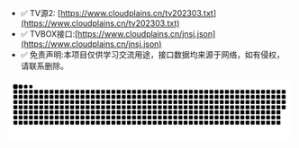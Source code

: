 ﻿- ✅ TV源2: [https://www.cloudplains.cn/tv202303.txt](https://www.cloudplains.cn/tv202303.txt)
- ✅ TVBOX接口:[https://www.cloudplains.cn/jnsj.json](https://www.cloudplains.cn/jnsj.json)
- ✅ 免责声明:本项目仅供学习交流用途，接口数据均来源于网络，如有侵权，请联系删除。

<img align="center" style="background: none;" src="https://raw.githubusercontent.com/simonguo/simonguo.github.io/output/github-contribution-grid-snake-dark.svg">
